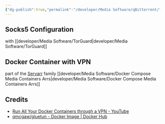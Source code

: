 ```yaml
---
{"dg-publish":true,"permalink":"/developer/Media Software/qBittorrent/","noteIcon":""}
---
```



## Socks5 Configuration

with [[developer/Media Software/TorGuard\|developer/Media Software/TorGuard]]

## Docker Container with VPN

part of the [Servarr](https://wiki.servarr.com/) family
[[developer/Media Software/Docker Compose Media Containers Arrs\|developer/Media Software/Docker Compose Media Containers Arrs]]

## Credits
- [Run All Your Docker Containers through a VPN - YouTube](https://www.youtube.com/watch?v=xbSfaKwyfXE)
- [qmcgaw/gluetun - Docker Image | Docker Hub](https://hub.docker.com/r/qmcgaw/gluetun)